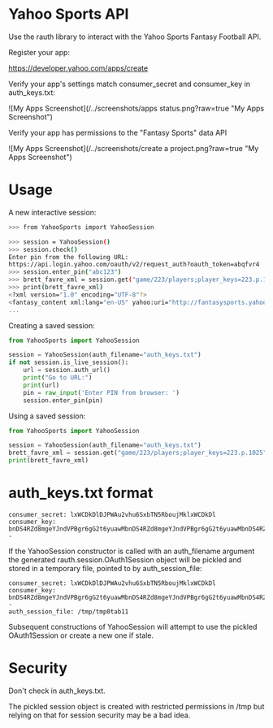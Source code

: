 Yahoo Sports API
================

Use the rauth library to interact with the Yahoo Sports Fantasy Football API.

Register your app:

https://developer.yahoo.com/apps/create

Verify your app's settings match consumer_secret and consumer_key in auth_keys.txt:

![My Apps Screenshot](/../screenshots/apps status.png?raw=true "My Apps Screenshot")

Verify your app has permissions to the "Fantasy Sports" data API

![My Apps Screenshot](/../screenshots/create a project.png?raw=true "My Apps Screenshot")

Usage
=====

A new interactive session:
```bash
>>> from YahooSports import YahooSession

>>> session = YahooSession()
>>> session.check()
Enter pin from the following URL:
https://api.login.yahoo.com/oauth/v2/request_auth?oauth_token=abqfvr4
>>> session.enter_pin("abc123")
>>> brett_favre_xml = session.get("game/223/players;player_keys=223.p.1025")
>>> print(brett_favre_xml)
<?xml version="1.0" encoding="UTF-8"?>
<fantasy_content xml:lang="en-US" yahoo:uri="http://fantasysports.yahooapis.com/fantasy ...
...
```

Creating a saved session: 
```python
from YahooSports import YahooSession

session = YahooSession(auth_filename="auth_keys.txt")
if not session.is_live_session():
    url = session.auth_url()
    print("Go to URL:")
    print(url)
    pin = raw_input('Enter PIN from browser: ')
    session.enter_pin(pin)
```

Using a saved session:
```python
from YahooSports import YahooSession

session = YahooSession(auth_filename="auth_keys.txt")
brett_favre_xml = session.get("game/223/players;player_keys=223.p.1025")
print(brett_favre_xml)
```

auth_keys.txt format
====================

    consumer_secret: lxWCDkDlDJPWAu2vhu6SxbTN5RboujMklxWCDkDl
    consumer_key: bnDS4RZd8mgeYJndVPBgr6gG2t6yuawMbnDS4RZd8mgeYJndVPBgr6gG2t6yuawMbnDS4RZd8mgeYJndVPBgr6gG2t--


If the YahooSession constructor is called with an auth_filename
argument the generated rauth.session.OAuth1Session object will be
pickled and stored in a temporary file, pointed to by
auth_session_file:

    consumer_secret: lxWCDkDlDJPWAu2vhu6SxbTN5RboujMklxWCDkDl
    consumer_key: bnDS4RZd8mgeYJndVPBgr6gG2t6yuawMbnDS4RZd8mgeYJndVPBgr6gG2t6yuawMbnDS4RZd8mgeYJndVPBgr6gG2t--
    auth_session_file: /tmp/tmp0tab11

Subsequent constructions of YahooSession will attempt to use the
pickled OAuth1Session or create a new one if stale.

Security
========

Don't check in auth_keys.txt.

The pickled session object is created with restricted permissions in
/tmp but relying on that for session security may be a bad idea.

